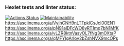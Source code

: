 ### Hexlet tests and linter status:
[![Actions Status](https://github.com/Sanyainthenorth/java-project-61/actions/workflows/hexlet-check.yml/badge.svg)](https://github.com/Sanyainthenorth/java-project-61/actions)
[![Maintainability](https://api.codeclimate.com/v1/badges/b22ad4436909c7eefccb/maintainability)](https://codeclimate.com/github/Sanyainthenorth/java-project-61/maintainability)
https://asciinema.org/a/VyjhCNH9nLTTpkICsJcI0OEN1
https://asciinema.org/a/pN91alDFcWO8yRT1mq7bN1MfK
https://asciinema.org/a/vLZR8ktnVasvOL7fNg3mOXtaP
https://asciinema.org/a/qMFYlgArIoy2bZshNVX9mcOPs
